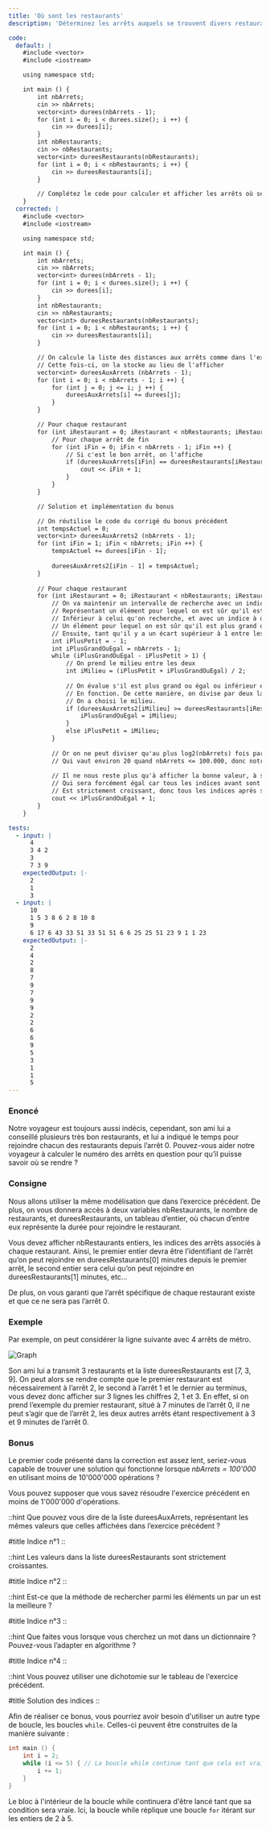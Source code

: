 ```yaml
---
title: 'Où sont les restaurants'
description: 'Déterminez les arrêts auquels se trouvent divers restaurants'

code:
  default: |
    #include <vector>
    #include <iostream>

    using namespace std;

    int main () {
        int nbArrets;
        cin >> nbArrets;
        vector<int> durees(nbArrets - 1);
        for (int i = 0; i < durees.size(); i ++) {
            cin >> durees[i];
        }
        int nbRestaurants;
        cin >> nbRestaurants;
        vector<int> dureesRestaurants(nbRestaurants);
        for (int i = 0; i < nbRestaurants; i ++) {
            cin >> dureesRestaurants[i];
        }

        // Complétez le code pour calculer et afficher les arrêts où se trouvent les restaurants
    }
  corrected: |
    #include <vector>
    #include <iostream>

    using namespace std;

    int main () {
        int nbArrets;
        cin >> nbArrets;
        vector<int> durees(nbArrets - 1);
        for (int i = 0; i < durees.size(); i ++) {
            cin >> durees[i];
        }
        int nbRestaurants;
        cin >> nbRestaurants;
        vector<int> dureesRestaurants(nbRestaurants);
        for (int i = 0; i < nbRestaurants; i ++) {
            cin >> dureesRestaurants[i];
        }

        // On calcule la liste des distances aux arrêts comme dans l'exercice précédent.
        // Cette fois-ci, on la stocke au lieu de l'afficher
        vector<int> dureesAuxArrets (nbArrets - 1);
        for (int i = 0; i < nbArrets - 1; i ++) {
            for (int j = 0; j <= i; j ++) {
                dureesAuxArrets[i] += durees[j];
            }
        }

        // Pour chaque restaurant
        for (int iRestaurant = 0; iRestaurant < nbRestaurants; iRestaurant ++) {
            // Pour chaque arrêt de fin
            for (int iFin = 0; iFin < nbArrets - 1; iFin ++) {
                // Si c'est le bon arrêt, on l'affiche
                if (dureesAuxArrets[iFin] == dureesRestaurants[iRestaurant]) {
                    cout << iFin + 1;
                }
            }
        }

        // Solution et implémentation du bonus

        // On réutilise le code du corrigé du bonus précédent
        int tempsActuel = 0;
        vector<int> dureesAuxArrets2 (nbArrets - 1);
        for (int iFin = 1; iFin < nbArrets; iFin ++) {
            tempsActuel += durees[iFin - 1];
                
            dureesAuxArrets2[iFin - 1] = tempsActuel;
        }
            
        // Pour chaque restaurant
        for (int iRestaurant = 0; iRestaurant < nbRestaurants; iRestaurant ++) {
            // On va maintenir un intervalle de recherche avec un indice à gauche,
            // Représentant un élément pour lequel on est sûr qu'il est strictement
            // Inférieur à celui qu'on recherche, et avec un indice à droite, représentant
            // Un élément pour lequel on est sûr qu'il est plus grand ou égal.
            // Ensuite, tant qu'il y a un écart supérieur à 1 entre les deux pointeurs
            int iPlusPetit = - 1;
            int iPlusGrandOuEgal = nbArrets - 1;
            while (iPlusGrandOuEgal - iPlusPetit > 1) {
                // On prend le milieu entre les deux
                int iMilieu = (iPlusPetit + iPlusGrandOuEgal) / 2;
                    
                // On évalue s'il est plus grand ou égal ou inférieur et on le stocke dans la bonne variable
                // En fonction. De cette manière, on divise par deux la taille de notre intervalle comme
                // On a choisi le milieu.
                if (dureesAuxArrets2[iMilieu] >= dureesRestaurants[iRestaurant]) {
                    iPlusGrandOuEgal = iMilieu;
                }
                else iPlusPetit = iMilieu;
            }
                
            // Or on ne peut diviser qu'au plus log2(nbArrets) fois par deux notre intervalle,
            // Qui vaut environ 20 quand nbArrets <= 100.000, donc notre algorithme est assez rapide.
                
            // Il ne nous reste plus qu'à afficher la bonne valeur, à savoir l'indice plus grand ou égal (+ 1 car on commence avec l'indice 1 et non le 0),
            // Qui sera forcément égal car tous les indices avant sont inférieurs et le tableau.
            // Est strictement croissant, donc tous les indices après sont strictement supérieurs.
            cout << iPlusGrandOuEgal + 1;
        }
    }

tests:
  - input: |
      4
      3 4 2
      3
      7 3 9
    expectedOutput: |-
      2
      1
      3
  - input: |
      10
      1 5 3 8 6 2 8 10 8
      9
      6 17 6 43 33 51 33 51 51 6 6 25 25 51 23 9 1 1 23
    expectedOutput: |-
      2
      4
      2
      8
      7
      9
      7
      9
      9
      2
      2
      6
      6
      9
      5
      3
      1
      1
      5
---
```


### Enoncé

Notre voyageur est toujours aussi indécis, cependant, son ami lui a conseillé plusieurs très bon restaurants, et lui a indiqué le temps pour rejoindre chacun des restaurants depuis l’arrêt 0. Pouvez-vous aider notre voyageur à calculer le numéro des arrêts en question pour qu’il puisse savoir où se rendre ?

### Consigne

Nous allons utiliser la même modélisation que dans l’exercice précédent. De plus, on vous donnera accès à deux variables nbRestaurants, le nombre de restaurants, et dureesRestaurants, un tableau d’entier, où chacun d’entre eux représente la durée pour rejoindre le restaurant.

Vous devez afficher nbRestaurants entiers, les indices des arrêts associés à chaque restaurant. Ainsi, le premier entier devra être l’identifiant de l’arrêt qu’on peut rejoindre en dureesRestaurants[0] minutes depuis le premier arrêt, le second entier sera celui qu’on peut rejoindre en dureesRestaurants[1] minutes, etc…

De plus, on vous garanti que l’arrêt spécifique de chaque restaurant existe et que ce ne sera pas l’arrêt 0.

### Exemple

Par exemple, on peut considérer la ligne suivante avec 4 arrêts de métro.

![Graph](/polympiads/graph-metro-polympiads.png)

Son ami lui a transmit 3 restaurants et la liste dureesRestaurants est [7, 3, 9]. On peut alors se rendre compte que le premier restaurant est nécessairement à l’arrêt 2, le second à l’arrêt 1 et le dernier au terminus, vous devez donc afficher sur 3 lignes les chiffres 2, 1 et 3. En effet, si on prend l’exemple du premier restaurant, situé à 7 minutes de l’arrêt 0, il ne peut s’agir que de l’arrêt 2, les deux autres arrêts étant respectivement à 3 et 9 minutes de l’arrêt 0.

### Bonus

Le premier code présenté dans la correction est assez lent, seriez-vous capable de trouver une solution qui fonctionne lorsque _nbArrets = 100'000_ en utilisant moins de 10'000'000 opérations ?

Vous pouvez supposer que vous savez résoudre l'exercice précédent en moins de 1'000'000 d'opérations.

::hint
Que pouvez vous dire de la liste dureesAuxArrets, représentant les mêmes valeurs que celles affichées dans l’exercice précédent ?

#title
Indice n°1
::

::hint
Les valeurs dans la liste dureesRestaurants sont strictement croissantes.

#title
Indice n°2
::

::hint
Est-ce que la méthode de rechercher parmi les éléments un par un est la meilleure ?

#title
Indice n°3
::

::hint
Que faites vous lorsque vous cherchez un mot dans un dictionnaire ? Pouvez-vous l’adapter en algorithme ?

#title
Indice n°4
::

::hint
Vous pouvez utiliser une dichotomie sur le tableau de l'exercice précédent.

#title
Solution des indices
::

Afin de réaliser ce bonus, vous pourriez avoir besoin d'utiliser un autre type de boucle, les boucles `while`. Celles-ci peuvent être construites de la manière suivante :

```cpp
int main () {
    int i = 2;
    while (i <= 5) { // La boucle while continue tant que cela est vrai
        i += 1;
    }
}
```

Le bloc à l'intérieur de la boucle while continuera d'être lancé tant que sa condition sera vraie. Ici, la boucle while réplique une boucle `for` itérant sur les entiers de 2 à 5.
